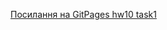 [Посилання на GitPages hw10 task1](https://darynamhappy.github.io/1-front-end/students/tyshko_daryna/hw10_task1/index.html)
